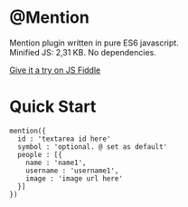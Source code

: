 # @Mention
Mention plugin written in pure ES6 javascript.  
Minified JS: 2,31 KB. No dependencies.

[Give it a try on JS Fiddle](https://jsfiddle.net/nthishen/6ebspa2j/9/) 

# Quick Start
```
mention({
  id : 'textarea id here'
  symbol : 'optional. @ set as default'
  people : [{
    name : 'name1',
    username : 'username1',
    image : 'image url here'
  }]
})
```




